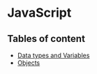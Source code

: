 # JavaScript

## Tables of content

- [Data types and Variables](data-types-variables.md)
- [Objects](objects.md)
